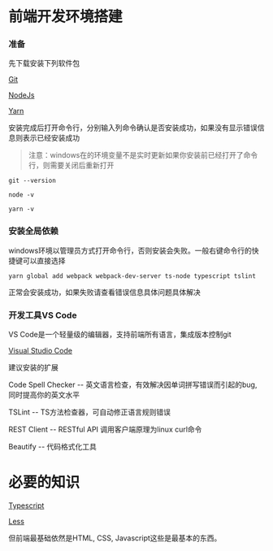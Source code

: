 # 前端开发环境搭建

### 准备

先下载安装下列软件包

[Git](https://git-scm.com/downloads)

[NodeJs](https://nodejs.org/en/download/current/)

[Yarn](https://yarnpkg.com/lang/en/docs/install/)


安装完成后打开命令行，分别输入列命令确认是否安装成功，如果没有显示错误信息则表示已经安装成功

> 注意：windows在的环境变量不是实时更新如果你安装前已经打开了命令行，则需要关闭后重新打开

```
git --version 
```
```
node -v
```
```
yarn -v
```

### 安装全局依赖

windows环境以管理员方式打开命令行，否则安装会失败。一般右键命令行的快捷键可以直接选择

```
yarn global add webpack webpack-dev-server ts-node typescript tslint
```

正常会安装成功，如果失败请查看错误信息具体问题具体解决


### 开发工具VS Code

VS Code是一个轻量级的编辑器，支持前端所有语言，集成版本控制git

[Visual Studio Code](https://code.visualstudio.com/)


建议安装的扩展

Code Spell Checker --  英文语言检查，有效解决因单词拼写错误而引起的bug, 同时提高你的英文水平

TSLint -- TS方法检查器，可自动修正语言规则错误

REST Client -- RESTful API 调用客户端原理为linux curl命令

Beautify -- 代码格式化工具


# 必要的知识


[Typescript](https://www.typescriptlang.org/docs/home.html)

[Less](http://lesscss.org/)

但前端最基础依然是HTML, CSS, Javascript这些是最基本的东西。














